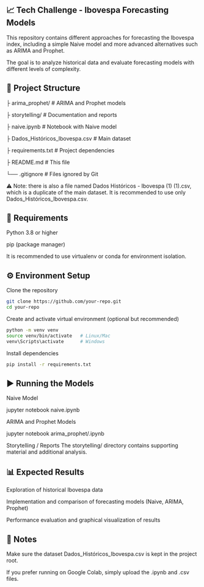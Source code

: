 📈 Tech Challenge - Ibovespa Forecasting Models
-------

This repository contains different approaches for forecasting the Ibovespa index, including a simple Naive model and more advanced alternatives such as ARIMA and Prophet.

The goal is to analyze historical data and evaluate forecasting models with different levels of complexity.

📂 Project Structure
-------

├ arima_prophet/                # ARIMA and Prophet models

├ storytelling/                 # Documentation and reports

├ naive.ipynb                   # Notebook with Naive model

├ Dados_Históricos_Ibovespa.csv # Main dataset

├ requirements.txt              # Project dependencies

├ README.md                     # This file

└── .gitignore                    # Files ignored by Git


⚠️ Note: there is also a file named Dados Históricos - Ibovespa (1) (1).csv, which is a duplicate of the main dataset. It is recommended to use only Dados_Históricos_Ibovespa.csv.

🔧 Requirements
-------

Python 3.8 or higher

pip (package manager)

It is recommended to use virtualenv or conda for environment isolation.

⚙️ Environment Setup
-------

Clone the repository
```bash
git clone https://github.com/your-repo.git
cd your-repo
```

Create and activate virtual environment (optional but recommended)

```bash
python -m venv venv
source venv/bin/activate   # Linux/Mac
venv\Scripts\activate      # Windows
```


Install dependencies

```bash
pip install -r requirements.txt
```

▶️ Running the Models
------

Naive Model

jupyter notebook naive.ipynb


ARIMA and Prophet Models

jupyter notebook arima_prophet/<notebook-name>.ipynb


Storytelling / Reports
The storytelling/ directory contains supporting material and additional analysis.

📊 Expected Results
-------

Exploration of historical Ibovespa data

Implementation and comparison of forecasting models (Naive, ARIMA, Prophet)

Performance evaluation and graphical visualization of results

📌 Notes
--------

Make sure the dataset Dados_Históricos_Ibovespa.csv is kept in the project root.

If you prefer running on Google Colab, simply upload the .ipynb and .csv files.
